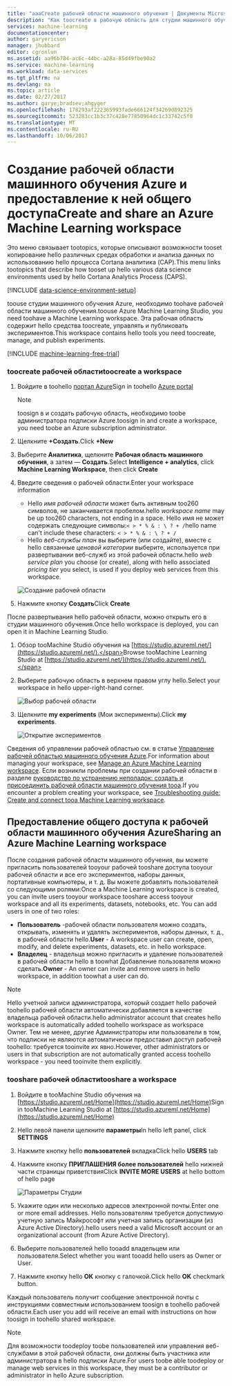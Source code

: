 ```yaml
---
title: "aaaCreate рабочей области машинного обучения | Документы Microsoft"
description: "Как toocreate в рабочую область для студии машинного обучения Azure"
services: machine-learning
documentationcenter: 
author: garyericson
manager: jhubbard
editor: cgronlun
ms.assetid: aa96b784-ac6c-44bc-a28a-85d49fbe90a2
ms.service: machine-learning
ms.workload: data-services
ms.tgt_pltfrm: na
ms.devlang: na
ms.topic: article
ms.date: 02/27/2017
ms.author: garye;bradsev;ahgyger
ms.openlocfilehash: 178293af222365993fade666124f34269d892325
ms.sourcegitcommit: 523283cc1b3c37c428e77850964dc1c33742c5f0
ms.translationtype: MT
ms.contentlocale: ru-RU
ms.lasthandoff: 10/06/2017
---
```

# <a name="create-and-share-an-azure-machine-learning-workspace"></a><span data-ttu-id="54309-103">Создание рабочей области машинного обучения Azure и предоставление к ней общего доступа</span><span class="sxs-lookup"><span data-stu-id="54309-103">Create and share an Azure Machine Learning workspace</span></span>
<span data-ttu-id="54309-104">Это меню связывает tootopics, которые описывают возможности tooset копирование hello различных средах обработки и анализа данных по использованию hello процесса Cortana аналитика (CAP).</span><span class="sxs-lookup"><span data-stu-id="54309-104">This menu links tootopics that describe how tooset up hello various data science environments used by hello Cortana Analytics Process (CAPS).</span></span>

[!INCLUDE [data-science-environment-setup](../../includes/cap-setup-environments.md)]

<span data-ttu-id="54309-105">toouse студии машинного обучения Azure, необходимо toohave рабочей области машинного обучения.</span><span class="sxs-lookup"><span data-stu-id="54309-105">toouse Azure Machine Learning Studio, you need toohave a Machine Learning workspace.</span></span> <span data-ttu-id="54309-106">Эта рабочая область содержит hello средства toocreate, управлять и публиковать экспериментов.</span><span class="sxs-lookup"><span data-stu-id="54309-106">This workspace contains hello tools you need toocreate, manage, and publish experiments.</span></span>

[!INCLUDE [machine-learning-free-trial](../../includes/machine-learning-free-trial.md)]

### <a name="toocreate-a-workspace"></a><span data-ttu-id="54309-107">toocreate рабочей области</span><span class="sxs-lookup"><span data-stu-id="54309-107">toocreate a workspace</span></span>
1. <span data-ttu-id="54309-108">Войдите в toohello [портал Azure](https://portal.azure.com/)</span><span class="sxs-lookup"><span data-stu-id="54309-108">Sign in toohello [Azure portal](https://portal.azure.com/)</span></span>

    > [!NOTE]
    > <span data-ttu-id="54309-109">toosign в и создать рабочую область, необходимо toobe администратора подписки Azure.</span><span class="sxs-lookup"><span data-stu-id="54309-109">toosign in and create a workspace, you need toobe an Azure subscription administrator.</span></span> 
    >
    > 

2. <span data-ttu-id="54309-110">Щелкните **+Создать**.</span><span class="sxs-lookup"><span data-stu-id="54309-110">Click **+New**</span></span>

3. <span data-ttu-id="54309-111">Выберите **Аналитика**, щелкните **Рабочая область машинного обучения**, а затем — **Создать**.</span><span class="sxs-lookup"><span data-stu-id="54309-111">Select **Intelligence + analytics**, click **Machine Learning Workspace**, then click **Create**</span></span>

4. <span data-ttu-id="54309-112">Введите сведения о рабочей области.</span><span class="sxs-lookup"><span data-stu-id="54309-112">Enter your workspace information</span></span>

    - <span data-ttu-id="54309-113">Hello *имя рабочей области* может быть активным too260 символов, не заканчивается пробелом.</span><span class="sxs-lookup"><span data-stu-id="54309-113">hello *workspace name* may be up too260 characters, not ending in a space.</span></span> <span data-ttu-id="54309-114">Hello имя не может содержать следующие символы:`< > * % & : \ ? + /`</span><span class="sxs-lookup"><span data-stu-id="54309-114">hello name can't include these characters: `< > * % & : \ ? + /`</span></span>
    - <span data-ttu-id="54309-115">Hello *веб-службы план* вы выберите (или создайте), вместе с hello связанные *ценовой категории* выберите, используется при развертывании веб-служб из этой рабочей области.</span><span class="sxs-lookup"><span data-stu-id="54309-115">hello *web service plan* you choose (or create), along with hello associated *pricing tier* you select, is used if you deploy web services from this workspace.</span></span>

    ![Создание рабочей области](media/machine-learning-create-workspace/create-new-workspace.png)

5. <span data-ttu-id="54309-117">Нажмите кнопку **Создать**</span><span class="sxs-lookup"><span data-stu-id="54309-117">Click **Create**</span></span>

<span data-ttu-id="54309-118">После развертывания hello рабочей области, можно открыть его в студии машинного обучения.</span><span class="sxs-lookup"><span data-stu-id="54309-118">Once hello workspace is deployed, you can open it in Machine Learning Studio.</span></span>

1. <span data-ttu-id="54309-119">Обзор tooMachine Studio обучения на [https://studio.azureml.net/](https://studio.azureml.net/).</span><span class="sxs-lookup"><span data-stu-id="54309-119">Browse tooMachine Learning Studio at [https://studio.azureml.net/](https://studio.azureml.net/).</span></span>

2. <span data-ttu-id="54309-120">Выберите рабочую область в верхнем правом углу hello.</span><span class="sxs-lookup"><span data-stu-id="54309-120">Select your workspace in hello upper-right-hand corner.</span></span>

    ![Выбор рабочей области](media/machine-learning-create-workspace/open-workspace.png)

3. <span data-ttu-id="54309-122">Щелкните **my experiments** (Мои эксперименты).</span><span class="sxs-lookup"><span data-stu-id="54309-122">Click **my experiments**.</span></span>

    ![Открытие экспериментов](media/machine-learning-create-workspace/my-experiments.png)

<span data-ttu-id="54309-124">Сведения об управлении рабочей областью см. в статье [Управление рабочей областью машинного обучения Azure](machine-learning-manage-workspace.md).</span><span class="sxs-lookup"><span data-stu-id="54309-124">For information about managing your workspace, see [Manage an Azure Machine Learning workspace](machine-learning-manage-workspace.md).</span></span>
<span data-ttu-id="54309-125">Если возникли проблемы при создании рабочей области в разделе [руководство по устранению неполадок: создать и присоединить рабочей области машинного обучения tooa](machine-learning-troubleshooting-creating-ml-workspace.md).</span><span class="sxs-lookup"><span data-stu-id="54309-125">If you encounter a problem creating your workspace, see [Troubleshooting guide: Create and connect tooa Machine Learning workspace](machine-learning-troubleshooting-creating-ml-workspace.md).</span></span>


## <a name="sharing-an-azure-machine-learning-workspace"></a><span data-ttu-id="54309-126">Предоставление общего доступа к рабочей области машинного обучения Azure</span><span class="sxs-lookup"><span data-stu-id="54309-126">Sharing an Azure Machine Learning workspace</span></span>
<span data-ttu-id="54309-127">После создания рабочей области машинного обучения, вы можете пригласить пользователей tooyour рабочей tooshare доступа tooyour рабочей области и все его экспериментов, наборы данных, портативные компьютеры, и т. д. Вы можете добавлять пользователей со следующими ролями:</span><span class="sxs-lookup"><span data-stu-id="54309-127">Once a Machine Learning workspace is created, you can invite users tooyour workspace tooshare access tooyour workspace and all its experiments, datasets, notebooks, etc. You can add users in one of two roles:</span></span>

* <span data-ttu-id="54309-128">**Пользователь** -рабочей области пользователя можно создать, открывать, изменять и удалять экспериментов, наборы данных, т. д., в рабочей области hello.</span><span class="sxs-lookup"><span data-stu-id="54309-128">**User** - A workspace user can create, open, modify, and delete experiments, datasets, etc. in hello workspace.</span></span>
* <span data-ttu-id="54309-129">**Владелец** - владельца можно пригласить и удаление пользователей в рабочей области hello в toowhat Добавление пользователя можно сделать.</span><span class="sxs-lookup"><span data-stu-id="54309-129">**Owner** - An owner can invite and remove users in hello workspace, in addition toowhat a user can do.</span></span>

> [!NOTE]
> <span data-ttu-id="54309-130">Hello учетной записи администратора, который создает hello рабочей toohello рабочей области автоматически добавляется в качестве владельца рабочей области.</span><span class="sxs-lookup"><span data-stu-id="54309-130">hello administrator account that creates hello workspace is automatically added toohello workspace as workspace Owner.</span></span> <span data-ttu-id="54309-131">Тем не менее, другие Администраторы или пользователи в том, что подписки не являются автоматически предоставил доступ рабочей toohello: требуется tooinvite их явно.</span><span class="sxs-lookup"><span data-stu-id="54309-131">However, other administrators or users in that subscription are not automatically granted access toohello workspace - you need tooinvite them explicitly.</span></span>
> 
> 

### <a name="tooshare-a-workspace"></a><span data-ttu-id="54309-132">tooshare рабочей области</span><span class="sxs-lookup"><span data-stu-id="54309-132">tooshare a workspace</span></span>

1. <span data-ttu-id="54309-133">Войдите в tooMachine Studio обучения на [https://studio.azureml.net/Home](https://studio.azureml.net/Home)</span><span class="sxs-lookup"><span data-stu-id="54309-133">Sign in tooMachine Learning Studio at [https://studio.azureml.net/Home](https://studio.azureml.net/Home)</span></span>

2. <span data-ttu-id="54309-134">Hello левой панели щелкните **параметры**</span><span class="sxs-lookup"><span data-stu-id="54309-134">In hello left panel, click **SETTINGS**</span></span>

3. <span data-ttu-id="54309-135">Нажмите кнопку hello **пользователей** вкладка</span><span class="sxs-lookup"><span data-stu-id="54309-135">Click hello **USERS** tab</span></span>

4. <span data-ttu-id="54309-136">Нажмите кнопку **ПРИГЛАШЕНИЯ более пользователей** hello нижней части страницы приветствия</span><span class="sxs-lookup"><span data-stu-id="54309-136">Click **INVITE MORE USERS** at hello bottom of hello page</span></span>

    ![Параметры Студии](media/machine-learning-create-workspace/settings.png)

5. <span data-ttu-id="54309-138">Укажите один или несколько адресов электронной почты.</span><span class="sxs-lookup"><span data-stu-id="54309-138">Enter one or more email addresses.</span></span> <span data-ttu-id="54309-139">Hello пользователям требуется допустимую учетную запись Майкрософт или учетная запись организации (из Azure Active Directory).</span><span class="sxs-lookup"><span data-stu-id="54309-139">hello users need a valid Microsoft account or an organizational account (from Azure Active Directory).</span></span>

6. <span data-ttu-id="54309-140">Выберите пользователей hello tooadd владельцем или пользователя.</span><span class="sxs-lookup"><span data-stu-id="54309-140">Select whether you want tooadd hello users as Owner or User.</span></span>

7. <span data-ttu-id="54309-141">Нажмите кнопку hello **ОК** кнопку с галочкой.</span><span class="sxs-lookup"><span data-stu-id="54309-141">Click hello **OK** checkmark button.</span></span>

<span data-ttu-id="54309-142">Каждый пользователь получит сообщение электронной почты с инструкциями совместным использованием toosign в toohello рабочей области.</span><span class="sxs-lookup"><span data-stu-id="54309-142">Each user you add will receive an email with instructions on how toosign in toohello shared workspace.</span></span>

> [!NOTE]
> <span data-ttu-id="54309-143">Для возможности toodeploy toobe пользователей или управления веб-службами в этой рабочей области, они должны быть участника или администратора в hello подписки Azure.</span><span class="sxs-lookup"><span data-stu-id="54309-143">For users toobe able toodeploy or manage web services in this workspace, they must be a contributor or administrator in hello Azure subscription.</span></span> 



